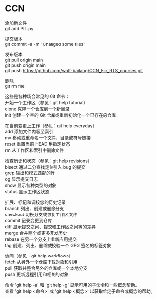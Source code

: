 # CCN

添加新文件  
git add PIT.py  

提交版本  
git commit -a -m "Changed some files"  

发布版本  
git pull origin main  
git push origin main  
git push https://github.com/wolf-bailang/CCN_For_RTS_courses.git  

删除  
git rm file  


这些是各种场合常见的 Git 命令：  
开始一个工作区（参见：git help tutorial）  
  clone      克隆一个仓库到一个新目录  
  init      创建一个空的 Git 仓库或重新初始化一个已存在的仓库

在当前变更上工作（参见：git help everyday）  
  add        添加文件内容至索引  
  mv        移动或重命名一个文件、目录或符号链接  
  reset      重置当前 HEAD 到指定状态  
  rm        从工作区和索引中删除文件  
  
检查历史和状态（参见：git help revisions）  
  bisect    通过二分查找定位引入 bug 的提交  
  grep      输出和模式匹配的行  
  og        显示提交日志  
  show      显示各种类型的对象  
  status    显示工作区状态  
  
扩展、标记和调校您的历史记录  
  branch    列出、创建或删除分支  
  checkout  切换分支或恢复工作区文件  
  commit    记录变更到仓库  
  diff      显示提交之间、提交和工作区之间等的差异  
  merge      合并两个或更多开发历史  
  rebase    在另一个分支上重新应用提交  
  tag        创建、列出、删除或校验一个 GPG 签名的标签对象  
  
协同（参见：git help workflows）  
  fetch      从另外一个仓库下载对象和引用  
  pull      获取并整合另外的仓库或一个本地分支  
  push      更新远程引用和相关的对象  
  
命令 'git help -a' 和 'git help -g' 显示可用的子命令和一些概念帮助。  
查看 'git help <命令>' 或 'git help <概念>' 以获取给定子命令或概念的帮助。  
